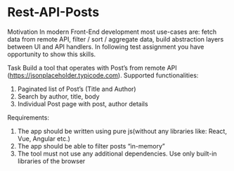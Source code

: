# Rest-API-Posts

Motivation
In modern Front-End development most use-cases are: fetch data from remote API, filter / sort / aggregate data, build abstraction layers between UI and API handlers. In following test assignment you have opportunity to show this skills.

Task
Build a tool that operates with Post’s from remote API (https://jsonplaceholder.typicode.com).
Supported functionalities:
1. Paginated list of Post’s (Title and Author)
2. Search by author, title, body
3. Individual Post page with post, author details

Requirements:
1. The app should be written using pure js(without any libraries like: React, Vue, Angular etc.) 
2. The app should be able to filter posts “in-memory”
3. The tool must not use any additional dependencies. Use only built-in libraries of the browser
